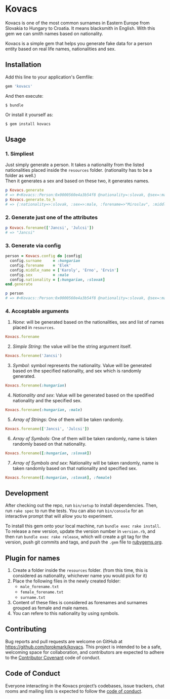 # Kovacs

Kovacs is one of the most common surnames in Eastern Europe from Slovakia to Hungary to Croatia. It means blacksmith in English. With this gem we can smith names based on nationality.

Kovacs is a simple gem that helps you generate fake data for a person entity based on real life names, nationalities and sex.

## Installation

Add this line to your application's Gemfile:

```ruby
gem 'kovacs'
```

And then execute:

    $ bundle

Or install it yourself as:

    $ gem install kovacs

## Usage

### 1. Simpliest

Just simply generate a person. It takes a nationality from the listed nationalities placed inside the `resources` folder. (nationality has to be a folder as well.)  
Then it generates a sex and based on these two, it generates names.

```ruby
p Kovacs.generate
# => #<Kovacs::Person:0x0000560e4a3b54f8 @nationality=:slovak, @sex=:male, @forename="Elek", @middle_name="Erno", @surname="Toth">
p Kovacs.generate.to_h
# => {:nationality=>:slovak, :sex=>:male, :forename=>"Miroslav", :middle_name=>"Jan", :surname=>"Cvikota"} 
```

### 2. Generate just one of the attributes

```ruby
p Kovacs.forename(['Jancsi', 'Julcsi'])
# => "Jancsi" 
```

### 3. Generate via config

```ruby
person = Kovacs.config do |config|
  config.surname     = :hungarian
  config.forename    = 'Elek'
  config.middle_name = ['Karoly', 'Erno', 'Ervin']
  config.sex         = :male
  config.nationality = [:hungarian, :slovak]
end.generate

p person
# => #<Kovacs::Person:0x0000560e4a3b54f8 @nationality=:slovak, @sex=:male, @forename="Elek", @middle_name="Erno", @surname="Toth"> 
```

### 4. Acceptable arguments

1. *None*: will be generated based on the nationalities, sex and list of names placed in `resources`.

```ruby
Kovacs.forename
```

2. *Simple String*: the value will be the string argument itself.

```ruby
Kovacs.forename('Jancsi')
```

3. *Symbol*: symbol represents the nationality. Value will be generated based on the specified nationality, and sex which is randomly generated.

```ruby
Kovacs.forename(:hungarian)
```

4. *Nationality and sex*: Value will be generated based on the spedified nationality and the specified sex.

```ruby
Kovacs.forename(:hungarian, :male)
```

5. *Array of Strings*: One of them will be taken randomly.

```ruby
Kovacs.forename(['Jancsi', 'Julcsi'])
```

6. *Array of Symbols*: One of them will be taken randomly, name is taken randomly based on that nationality.

```ruby
Kovacs.forename([:hungarian, :slovak])
```

7. *Array of Symbols and sex*: Nationality will be taken randomly, name is taken randomly based on that nationality and specified sex. 

```ruby
Kovacs.forename([:hungarian, :slovak], :female)
```

## Development

After checking out the repo, run `bin/setup` to install dependencies. Then, run `rake spec` to run the tests. You can also run `bin/console` for an interactive prompt that will allow you to experiment.

To install this gem onto your local machine, run `bundle exec rake install`. To release a new version, update the version number in `version.rb`, and then run `bundle exec rake release`, which will create a git tag for the version, push git commits and tags, and push the `.gem` file to [rubygems.org](https://rubygems.org).

## Plugin for names

1. Create a folder inside the `resources` folder. (from this time, this is considered as nationality, whichever name you would pick for it)
2. Place the following files in the newly created folder:
    * `male_forename.txt`
    * `female_forename.txt`
    * `surname.txt`
3. Content of these files is considered as forenames and surnames grouped as female and male names.
4. You can refere to this nationality by using symbols.

## Contributing

Bug reports and pull requests are welcome on GitHub at https://github.com/torokmark/kovacs. This project is intended to be a safe, welcoming space for collaboration, and contributors are expected to adhere to the [Contributor Covenant](http://contributor-covenant.org) code of conduct.

## Code of Conduct

Everyone interacting in the Kovacs project’s codebases, issue trackers, chat rooms and mailing lists is expected to follow the [code of conduct](https://github.com/torokmark/kovacs/blob/master/CODE_OF_CONDUCT.md).
